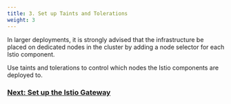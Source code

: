 ```yaml
---
title: 3. Set up Taints and Tolerations
weight: 3
---
```


In larger deployments, it is strongly advised that the infrastructure be placed on dedicated nodes in the cluster by adding a node selector for each Istio component.

Use taints and tolerations to control which nodes the Istio components are deployed to.

### [Next: Set up the Istio Gateway]({{<baseurl>}}/rancher/v2.x/en/cluster-admin/tools/istio/setup/gateway)